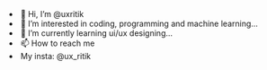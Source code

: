 <li>👋 Hi, I’m @uxritik </li>
<li>👀 I’m interested in coding, programming and machine learning... </li>
<li>🌱 I’m currently learning ui/ux designing... </li>
<li>📫 How to reach me </li>
<li>My insta: @ux_ritik</li>
